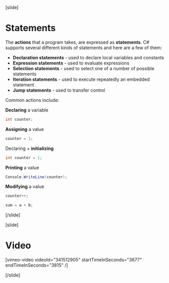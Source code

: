 [slide]
# Statements
The **actions** that a program takes, are expressed as **statements**. 
C# supports several different kinds of statements and here are a few of them:
  * **Declaration statements** - used to declare local variables and constants
  * **Expression statements** - used to evaluate expressions
  * **Selection statements** - used to select one of a number of possible statements
  * **Iteration statements** - used to execute repeatedly an embedded statement
  * **Jump statements** - used to transfer control
  
Common actions include:

  **Declaring** a variable
  ```csharp
  int counter;
  ```

  **Assigning** a value
  ```csharp
  counter = 1;
  ```

  Declaring + **initializing**
  ```csharp
  int counter = 1;
  ```

  **Printing** a value
  ```csharp
  Console.WriteLine(counter);
  ```

  **Modifying** a value
  ```csharp
  counter++;
  ```
  
  ```csharp
  sum = a + b;
  ```
[/slide]

[slide]
# Video

[vimeo-video videoId="341512905" startTimeInSeconds="3677" endTimeInSeconds="3815" /]

[/slide]